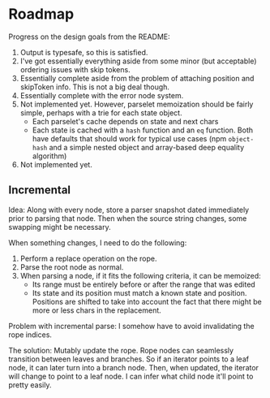 # Roadmap

Progress on the design goals from the README:

1. Output is typesafe, so this is satisfied.
2. I've got essentially everything aside from some minor (but acceptable) ordering issues with skip tokens.
3. Essentially complete aside from the problem of attaching position and skipToken info. This is not a big deal though.
4. Essentially complete with the error node system.
5. Not implemented yet. However, parselet memoization should be fairly simple, perhaps with a trie for each state object.
   - Each parselet's cache depends on state and next chars
   - Each state is cached with a `hash` function and an `eq` function. Both have defaults that should work for typical use cases (npm `object-hash` and a simple nested object and array-based deep equality algorithm)
6. Not implemented yet.

## Incremental

Idea: Along with every node, store a parser snapshot dated immediately prior to parsing that node. Then when the source string changes, some swapping might be necessary.

When something changes, I need to do the following:

1. Perform a replace operation on the rope.
2. Parse the root node as normal.
3. When parsing a node, if it fits the following criteria, it can be memoized:
   - Its range must be entirely before or after the range that was edited
   - Its state and its position must match a known state and position. Positions are shifted to take into account the fact that there might be more or less chars in the replacement.

Problem with incremental parse: I somehow have to avoid invalidating the rope indices.

The solution: Mutably update the rope. Rope nodes can seamlessly transition between leaves and branches. So if an iterator points to a leaf node, it can later turn into a branch node. Then, when updated, the iterator will change to point to a leaf node. I can infer what child node it'll point to pretty easily.
